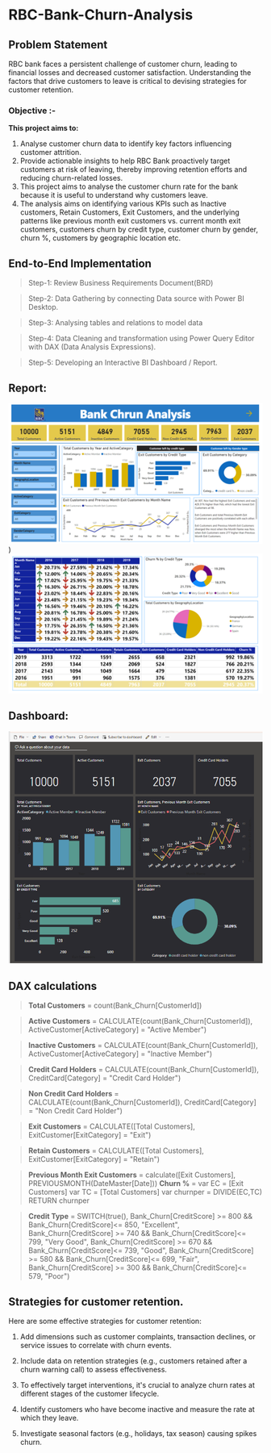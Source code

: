 #  RBC-Bank-Churn-Analysis
## Problem Statement

RBC bank faces a persistent challenge of customer churn, leading to financial losses and decreased customer satisfaction. Understanding the factors that drive customers to leave is critical to devising strategies for customer retention.

### Objective :-

**This project aims to:**
1. Analyse customer churn data to identify key factors influencing customer attrition.
2. Provide actionable insights to help RBC Bank proactively target customers at risk of leaving, thereby improving retention efforts and reducing churn-related losses.
3. This project aims to analyse the customer churn rate for the bank because it is useful to understand why customers leave.
4. The analysis aims on identifying various KPIs such as Inactive customers, Retain Customers, Exit Customers, and the underlying patterns like previous month exit customers vs. current 
   month exit customers, customers churn by credit type, customer churn by gender, churn %, customers by geographic location etc.

## End-to-End Implementation
> Step-1: Review Business Requirements Document(BRD)

> Step-2: Data Gathering by connecting Data source with Power BI Desktop. 

> Step-3: Analysing tables and relations to model data

> Step-4: Data Cleaning and transformation using Power Query Editor with DAX (Data Analysis Expressions). 

> Step-5: Developing an Interactive BI Dashboard / Report.

## Report:
![reportp1](https://github.com/mujahid777/RBC-Bank-Churn-Analysis/blob/main/Report%20page%201.png))
![reportp2](https://github.com/mujahid777/RBC-Bank-Churn-Analysis/blob/main/Dashboardp2.png)

## Dashboard:
![Dashboard](https://github.com/mujahid777/RBC-Bank-Churn-Analysis/blob/main/Dashboard.png)


## DAX calculations

> **Total Customers** = count(Bank_Churn[CustomerId])

> **Active Customers** = CALCULATE(count(Bank_Churn[CustomerId]),
                                    ActiveCustomer[ActiveCategory] = "Active Member")

> **Inactive Customers** = CALCULATE(count(Bank_Churn[CustomerId]),
                                       ActiveCustomer[ActiveCategory] = "Inactive Member")

> **Credit Card Holders** = CALCULATE(count(Bank_Churn[CustomerId]),     
                                         CreditCard[Category] = "Credit Card Holder")

> **Non Credit Card Holders** = CALCULATE(count(Bank_Churn[CustomerId]), 
                                                CreditCard[Category] = "Non Credit Card Holder")

> **Exit Customers** = CALCULATE([Total Customers], 
                                 ExitCustomer[ExitCategory] = "Exit")

> **Retain Customers** = CALCULATE([Total Customers], 
                                    ExitCustomer[ExitCategory] = "Retain")

> **Previous Month Exit Customers** = calculate([Exit Customers],
                                                             PREVIOUSMONTH(DateMaster[Date]))
> **Churn %** = 
var EC = [Exit Customers]
var TC = [Total Customers]
var churnper = DIVIDE(EC,TC)
RETURN churnper

> **Credit Type** = SWITCH(true(), 
Bank_Churn[CreditScore] >= 800 && Bank_Churn[CreditScore]<= 850, "Excellent",
Bank_Churn[CreditScore] >= 740 && Bank_Churn[CreditScore]<= 799, "Very Good",
Bank_Churn[CreditScore] >= 670 && Bank_Churn[CreditScore]<= 739, "Good",
Bank_Churn[CreditScore] >= 580 && Bank_Churn[CreditScore]<= 699, "Fair",
Bank_Churn[CreditScore] >= 300 && Bank_Churn[CreditScore]<= 579, "Poor")


## Strategies for customer retention.

Here are some effective strategies for customer retention:

1. Add dimensions such as customer complaints, transaction declines, or service issues to correlate with churn events.

2. Include data on retention strategies (e.g., customers retained after a churn warning call) to assess effectiveness.

3. To effectively target interventions, it's crucial to analyze churn rates at different stages of the customer lifecycle.

4. Identify customers who have become inactive and measure the rate at which they leave.

5. Investigate seasonal factors (e.g., holidays, tax season) causing spikes churn.













